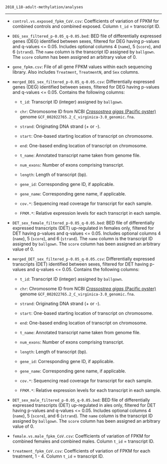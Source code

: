 `2018_L18-adult-methylation/analyses`

---

- `control.vs.exposed_fpkm_CoV.csv`: Coefficients of variation of FPKM for combined controls and combined exposed. Column `t_id` = transcript ID.

- `DEG_sex_filtered_p-0.05_q-0.05.bed`: BED file of differentially expressed genes (DEG) identified between sexes, filtered for DEG having p-values and q-values <= 0.05. Includes optional
columns 4 (`name`), 5 (`score`), and 6 (`strand`). The `name` column is the transcript ID assigned by `ballgown`. The `score` column has been assigned an arbitrary value of 0.

- `gene_fpkm.csv`: File of all gene FPKM values within each sequencing library. Also includes `Treatment`, `TreatmentN`, and `Sex` columns.

- `merged_DEG_sex_filtered_p-0.05_q-0.05.csv`: Differentially expressed genes (DEG) identified between sexes, filtered for DEG having p-values and q-values <= 0.05. Contains the following columns:

  - `t_id`: Transcript ID (integer) assigned by `ballgown`.

  - `chr`: Chromosome ID from NCBI [_Crassostrea gigas_ (Pacific oyster)](http://en.wikipedia.org/wiki/Pacific_oyster) genome `GCF_002022765.2_C_virginica-3.0_genomic.fna`.

  - `strand`: Originating DNA strand (+ or -).

  - `start`: One-based starting location of transcript on chromosome.

  - `end`: One-based ending location of transcript on chromosome.

  - `t_name`: Annotated transcript name taken from genome file.

  - `num_exons`: Number of exons comprising transcript.

  - `length`: Length of transcript (bp).

  - `gene_id`: Corresponding gene ID, if applicable.

  - `gene_name`: Corresponding gene name, if applicable.

  - `cov.*`: Sequencing read coverage for transcript for each sample.

  - `FPKM.*`: Relative expression levels for each transcript in each sample.

- `DET_sex_female_filtered_p-0.05_q-0.05.bed`: BED file of differentially expressed transcripts (DET) up-regulated in females only, filtered for DET having p-values and q-values <= 0.05. Includes optional
columns 4 (`name`), 5 (`score`), and 6 (`strand`). The `name` column is the transcript ID assigned by `ballgown`. The `score` column has been assigned an arbitrary value of 0.

- `merged_DET_sex_filtered_p-0.05_q-0.05.csv`: Differentially expressed transcripts (DET) identified between sexes, filtered for DET having p-values and q-values <= 0.05. Contains the following columns:

  - `t_id`: Transcript ID (integer) assigned by `ballgown`.

  - `chr`: Chromosome ID from NCBI [_Crassostrea gigas_ (Pacific oyster)](http://en.wikipedia.org/wiki/Pacific_oyster) genome `GCF_002022765.2_C_virginica-3.0_genomic.fna`.

  - `strand`: Originating DNA strand (+ or -).

  - `start`: One-based starting location of transcript on chromosome.

  - `end`: One-based ending location of transcript on chromosome.

  - `t_name`: Annotated transcript name taken from genome file.

  - `num_exons`: Number of exons comprising transcript.

  - `length`: Length of transcript (bp).

  - `gene_id`: Corresponding gene ID, if applicable.

  - `gene_name`: Corresponding gene name, if applicable.

  - `cov.*`: Sequencing read coverage for transcript for each sample.

  - `FPKM.*`: Relative expression levels for each transcript in each sample.

- `DET_sex_male_filtered_p-0.05_q-0.05.bed`: BED file of differentially expressed transcripts (DET) up-regulated in ales only, filtered for DET having p-values and q-values <= 0.05. Includes optional
columns 4 (`name`), 5 (`score`), and 6 (`strand`). The `name` column is the transcript ID assigned by `ballgown`. The `score` column has been assigned an arbitrary value of 0.

- `female.vs.male_fpkm_CoV.csv`: Coefficients of variation of FPKM for combined females and combined males. Column `t_id` = transcript ID.

- `treatment_fpkm_CoV.csv`: Coefficients of variation of FPKM for each treatment,  1 - 4. Column `t_id` = transcript ID.